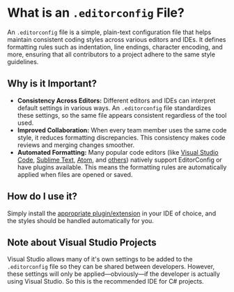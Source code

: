 # What is an `.editorconfig` File?

An `.editorconfig` file is a simple, plain-text configuration file
that helps maintain consistent coding styles across various editors and IDEs.
It defines formatting rules such as indentation, line endings,
character encoding, and more, ensuring that all contributors to a project
adhere to the same style guidelines.

## Why is it Important?

- **Consistency Across Editors:** Different editors and IDEs can
  interpret default settings in various ways.
  An `.editorconfig` file standardizes these settings,
  so the same file appears consistent regardless of the tool used.
- **Improved Collaboration:** When every team member uses the same code style,
  it reduces formatting discrepancies.
  This consistency makes code reviews and merging changes smoother.
- **Automated Formatting:** Many popular code editors (like
  [Visual Studio Code][vsCode], [Sublime Text][sublime], [Atom][atom],
  and [others][others]) natively support EditorConfig or have plugins available.
  This means the formatting rules are automatically applied
  when files are opened or saved.

## How do I use it?

Simply install the [appropriate plugin/extension][others] in your IDE of choice,
and the styles should be handled automatically for you.

## Note about Visual Studio Projects

Visual Studio allows many of it's own settings
to be added to the `.editorconfig` file
so they can be shared between developers.
However, these settings will only be applied—obviously—if
the developer is actually using Visual Studio.
So this is the recommended IDE for C# projects.

<!-- Public Footnotes -->

[vsCode]: https://marketplace.visualstudio.com/items?itemName=EditorConfig.EditorConfig
[sublime]: https://packagecontrol.io/packages/EditorConfig
[atom]: https://github.com/sindresorhus/atom-editorconfig
[others]: https://editorconfig.org/#download
